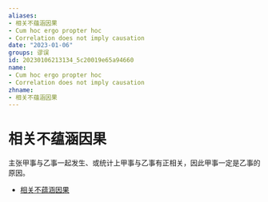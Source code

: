```yaml
---
aliases:
- 相关不蕴涵因果
- Cum hoc ergo propter hoc
- Correlation does not imply causation
date: "2023-01-06"
groups: 谬误
id: 20230106213134_5c20019e65a94660
name:
- Cum hoc ergo propter hoc
- Correlation does not imply causation
zhname:
- 相关不蕴涵因果
---
```


# 相关不蕴涵因果

主张甲事与乙事一起发生、或统计上甲事与乙事有正相关，因此甲事一定是乙事的原因。

* [相关不蕴涵因果](https://zh.wikipedia.org/wiki/%E7%9B%B8%E9%97%9C%E4%B8%8D%E8%98%8A%E6%B6%B5%E5%9B%A0%E6%9E%9C)
